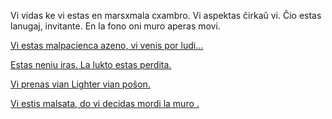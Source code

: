 Vi vidas ke vi estas en marsxmala cxambro.
Vi aspektas ĉirkaŭ vi. Ĉio estas lanugaj, invitante. En la fono oni muro aperas movi.

[Vi estas malpacienca azeno, vi venis por ludi...](malpacienca/malpacienca.md)

[Estas neniu iras. La lukto estas perdita.](lukto/perdita.md)

[Vi prenas vian Lighter vian poŝon.](malkovro/fajro.md)

[Vi estis malsata, do vi decidas mordi la muro .](malkovro/malsata.md)
